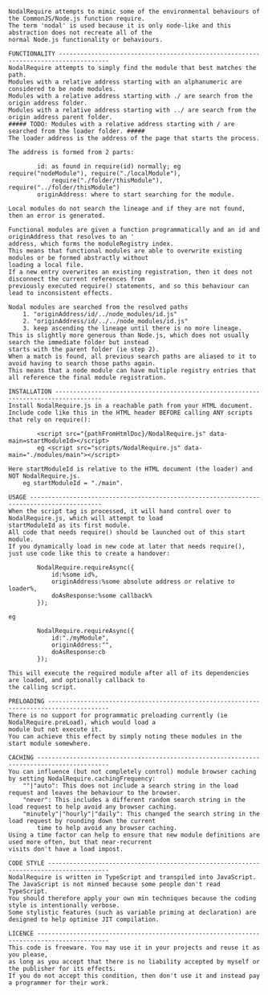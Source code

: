 	NodalRequire attempts to mimic some of the environmental behaviours of the CommonJS/Node.js function require.
	The term 'nodal' is used because it is only node-like and this abstraction does not recreate all of the 
	normal Node.js functionality or behaviours.

	FUNCTIONALITY ------------------------------------------------------------------------------------
	NodalRequire attempts to simply find the module that best matches the path.
	Modules with a relative address starting with an alphanumeric are considered to be node modules.
	Modules with a relative address starting with ./ are search from the origin address folder.
	Modules with a relative address starting with ../ are search from the origin address parent folder.
	##### TODO: Modules with a relative address starting with / are searched from the loader folder. #####
	The loader address is the address of the page that starts the process.

	The address is formed from 2 parts: 
```
		id: as found in require(id) normally; eg require("nodeModule"), require("./localModule"), 
			require("./folder/thisModule"), require("../folder/thisModule")
		originAddress: where to start searching for the module.
```
	Local modules do not search the lineage and if they are not found, then an error is generated.

	Functional modules are given a function programmatically and an id and originAddress that resolves to an '
	address, which forms the moduleRegistry index.
	This means that functional modules are able to overwrite existing modules or be formed abstractly without 
	loading a local file.
	If a new entry overwrites an existing registration, then it does not disconnect the current references from 
	previously executed require() statements, and so this behaviour can lead to inconsistent effects.

	Nodal modules are searched from the resolved paths 
		1. "originAddress/id/../node_modules/id.js"
		2. "originAddress/id/../../node_modules/id.js"
		3. keep ascending the lineage until there is no more lineage.
	This is slightly more generous than Node.js, which does not usually search the immediate folder but instead 
	starts with the parent folder (ie step 2).
	When a match is found, all previous search paths are aliased to it to avoid having to search those paths again.
	This means that a node module can have multiple registry entries that all reference the final module registration.

	INSTALLATION -----------------------------------------------------------------------------------
	Install NodalRequire.js in a reachable path from your HTML document.
	Include code like this in the HTML header BEFORE calling ANY scripts that rely on require(): 
```
		<script src="{pathFromHtmlDoc}/NodalRequire.js" data-main=startModuleId></script>
		eg <script src="scripts/NodalRequire.js" data-main="./modules/main"></script>
```
	Here startModuleId is relative to the HTML document (the loader) and NOT NodalRequire.js.
		eg startModuleId = "./main".

	USAGE ------------------------------------------------------------------------------------------
	When the script tag is processed, it will hand control over to NodalRequire.js, which will attempt to load 
	startModuleId as its first module.
	All code that needs require() should be launched out of this start module.
	If you dynamically load in new code at later that needs require(), just use code like this to create a handover:
```
		NodalRequire.requireAsync({
			id:%some id%,
			originAddress:%some absolute address or relative to loader%,
			doAsResponse:%some callback%
		});
```
	eg
```
		NodalRequire.requireAsync({
			id:"./myModule",
			originAddress:"",
			doAsResponse:cb
		});
```
	This will execute the required module after all of its dependencies are loaded, and optionally callback to 
	the calling script.

	PRELOADING ---------------------------------------------------------------------------------------
	There is no support for programmatic preloading currently (ie NodalRequire.preLoad), which would load a 
	module but not execute it.
	You can achieve this effect by simply noting these modules in the start module somewhere.

	CACHING ------------------------------------------------------------------------------------------
	You can influence (but not completely control) module browser caching by setting NodalRequire.cachingFrequency:
		""|"auto": This does not include a search string in the load request and leaves the behaviour to the browser.
		"never": This includes a different random search string in the load request to help avoid any browser caching.
		"minutely"|"hourly"|"daily": This changed the search string in the load request by rounding down the current 
			time to help avoid any browser caching.
	Using a time factor can help to ensure that new module definitions are used more often, but that near-recurrent 
	visits don't have a load impost.

	CODE STYLE ---------------------------------------------------------------------------------------
	NodalRequire is written in TypeScript and transpiled into JavaScript.
	The JavaScript is not minned because some people don't read TypeScript.
	You should therefore apply your own min techniques because the coding style is intentionally verbose.
	Some stylistic features (such as variable priming at declaration) are designed to help optimise JIT compilation.

	LICENCE ------------------------------------------------------------------------------------------
	This code is freeware. You may use it in your projects and reuse it as you please,
	as long as you accept that there is no liability accepted by myself or the publisher for its effects.
	If you do not accept this condition, then don't use it and instead pay a programmer for their work. 
